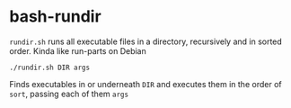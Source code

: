 # bash-rundir

`rundir.sh` runs all executable files in a directory, recursively and in sorted order. Kinda like run-parts on Debian

```
./rundir.sh DIR args
```

Finds executables in or underneath `DIR` and executes them in the order of `sort`, passing each of them `args`
